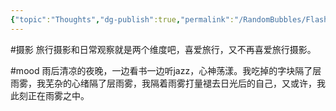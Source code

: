 ```yaml
---
{"topic":"Thoughts","dg-publish":true,"permalink":"/RandomBubbles/FlashThoughts/2022-06-29/","dgPassFrontmatter":true,"noteIcon":""}
---
```



#摄影 旅行摄影和日常观察就是两个维度吧，喜爱旅行，又不再喜爱旅行摄影。

#mood 雨后清凉的夜晚，一边看书一边听jazz，心神荡漾。我吃掉的字块隔了层雨雾，我芜杂的心绪隔了层雨雾，我隔着雨雾打量褪去日光后的自己，又或许，我此刻正在雨雾之中。